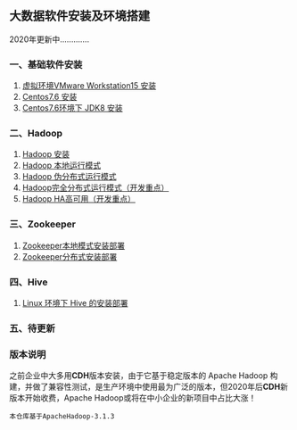 ## 大数据软件安装及环境搭建

2020年更新中.............

### 一、基础软件安装

1. [虚拟环境VMware Workstation15 安装](#)
2. [Centos7.6 安装](https://github.com/heibaiying/BigData-Notes/blob/master/notes/installation/Linux下JDK安装.md)
3. [Centos7.6环境下 JDK8 安装](https://github.com/heibaiying/BigData-Notes/blob/master/notes/installation/Linux下JDK安装.md)

### 二、Hadoop

1. [Hadoop 安装](https://github.com/heibaiying/BigData-Notes/blob/master/notes/installation/Hadoop单机环境搭建.md)
2. [Hadoop 本地运行模式](https://github.com/heibaiying/BigData-Notes/blob/master/notes/installation/Hadoop单机环境搭建.md)
3. [Hadoop 伪分布式运行模式](https://github.com/heibaiying/BigData-Notes/blob/master/notes/installation/Hadoop集群环境搭建.md)
4. [Hadoop完全分布式运行模式（开发重点）](https://github.com/heibaiying/BigData-Notes/blob/master/notes/installation/基于Zookeeper搭建Hadoop高可用集群.md)
5. [Hadoop HA高可用（开发重点）](https://github.com/heibaiying/BigData-Notes/blob/master/notes/installation/基于Zookeeper搭建Hadoop高可用集群.md)

### 三、Zookeeper

1. [Zookeeper本地模式安装部署](https://github.com/heibaiying/BigData-Notes/blob/master/notes/installation/Spark开发环境搭建.md)
2. [Zookeeper分布式安装部署](https://github.com/bigdata2018/BigData/blob/master/notes/installation/Zookeeper%E5%88%86%E5%B8%83%E5%BC%8F%E5%AE%89%E8%A3%85%E9%83%A8%E7%BD%B2.md)

### 四、Hive

1. [Linux 环境下 Hive 的安装部署](https:bigdata2018.com)

### 五、待更新


### 版本说明

之前企业中大多用**CDH**版本安装，由于它基于稳定版本的 Apache Hadoop 构建，并做了兼容性测试，是生产环境中使用最为广泛的版本，但2020年后**CDH**新版本开始收费，Apache Hadoop或将在中小企业的新项目中占比大涨！

```hsell
本仓库基于ApacheHadoop-3.1.3
```

